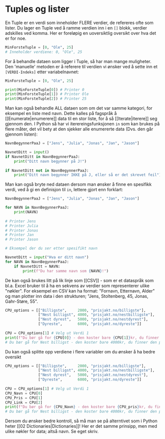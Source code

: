 # Tuples og lister
En Tuple er en verdi som inneholder FLERE verdier, de refereres ofte som lister. Du lager en Tuple ved å ramme verdien inn i en ``[]`` blokk, verdier adskilles ved komma. Her er foreløpig en uoversiktlig oversikt over hva det er for noe.

```python
MinForsteTuple = [0, "Ole", 25]
# Inneholder verdiene: 0, "Ole", 25
```

For å behandle dataen som ligger i Tuple, så har man mange muligheter. Den 'manuelle' metoden er å referere til verdien vi ønsker ved å sette inn et `[VERDI-Indeks]` etter variabelnavnet:
```python
MinForsteTuple = [0, "Ole", 25]

print(MinForsteTuple[0]) # Printer 0
print(MinForsteTuple[1]) # Printer Ole
print(MinForsteTuple[2]) # Printer 25
```

Man kan også behandle ALL dataen som om det var samme kategori, for eksempel en liste med navn. Dette kalles på fagspråk å [[Enumerate|enumerere]] data til en stor liste, for å så [[Iterate|iterere]] seg gjennom den. I Python så har vi iterereingsfunksjonen `in` som kan brukes på flere måter, det vil bety at den sjekker alle enumererte data (Dvs. den går gjennom listen):
```python
NavnBegynnerPaaJ = ["Jens", "Julia", "Jonas", "Jan", "Jason"]

NavnetDitt = input()
if NavnetDitt in NavnBegynnerPaaJ:
	print("Ditt navn begynner på J!")
	
if NavnetDitt not in NavnBegynnerPaaJ:
	print("Ditt navn begynner IKKE på J, eller så er det skrevet feil")
```

Man kan også bryte ned dataen dersom man ønsker å finne en spesifikk verdi, ved å gi en definisjon til `in`, lettere gjort enn forklart:
```python
NavnBegynnerPaaJ = ["Jens", "Julia", "Jonas", "Jan", "Jason"]

for NAVN in NavnBegynnerPaaJ:
	print(NAVN)
	
# Printer Jens
# Printer Julia
# Printer Jonas
# Printer Jan
# Printer Jason

# Eksempel der du ser etter spesifikt navn

NavnetDitt = input("Hva er ditt navn")
for NAVN in NavnBegynnerPaaJ:
	if NavnetDitt = NAVN:
		print(f"Du har samme navn som {NAVN}!")
```

De kan også brukes litt på lik linje som [[CSV]] - som er et dataspråk som bl.a. Excel bruker til å ha en sekvens av verdier som representerer ulike "nøkler". For eksempel en CSV kan ha format: "Fornavn, Etternavn, Alder" og man plotter inn data i den strukturen; "Jens, Stoltenberg, 45, Jonas, Gahr-Støre, 55".

```python
CPU_options = [["Billigste", 	 2000, "prisjakt.no/billigste"], 		# Verdi 0
			   ["Nest billigst", 4000, "prisjakt.no/nestbilligste"], 	# Verdi 1
			   ["Nest dyrest",	 5000, "prisjakt.no/nestdyrest"], 		# Verdi 2
			   ["Dyreste",		 6000, "prisjakt.no/dyreste"]]			# Verdi 3
			   
CPU = CPU_options[1] # Velg ut Verdi 1
print(f"Du bør gå for {CPU[0]} - den koster bare {CPU[1]}kr, du finner den på {CPU[2]}")
# Du bør gå for Nest billigst - den koster bare 4000kr, du finner den på prisjakt.no/nestbilligste
```

Du kan også splitte opp verdiene i flere variabler om du ønsker å ha bedre oversikt
```python
CPU_options = [["Billigste", 	 2000, "prisjakt.no/billigste"], 		# Verdi 0
			   ["Nest billigst", 4000, "prisjakt.no/nestbilligste"], 	# Verdi 1
			   ["Nest dyrest",	 5000, "prisjakt.no/nestdyrest"], 		# Verdi 2
			   ["Dyreste",		 6000, "prisjakt.no/dyreste"]]			# Verdi 3
			   
CPU = CPU_options[1] # Velg ut Verdi 1
CPU_Navn = CPU[0]
CPU_Pris = CPU[1]
CPU_Link = CPU[2]
print(f"Du bør gå for {CPU_Navn} - den koster bare {CPU_pris}kr, du finner den på {CPU_Link}")
# Du bør gå for Nest billigst - den koster bare 4000kr, du finner den på prisjakt.no/nestbilligste
```

Dersom du ønsker bedre kontroll, så må man se på alterntivet som i Python heter [[02 Dictionaries|Dictionaries]]! Her er det samme prinsipp, men med ulike nøkler for data; altså navn. Se eget skriv.